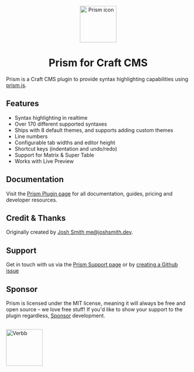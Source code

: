 <p align="center"><img src="https://verbb.imgix.net/plugins/prism/prism-icon.svg" width="100" height="100" alt="Prism icon"></p>
<h1 align="center">Prism for Craft CMS</h1>

Prism is a Craft CMS plugin to provide syntax highlighting capabilities using [prism.js](https://prismjs.com/).

## Features
- Syntax highlighting in realtime
- Over 170 different supported syntaxes
- Ships with 8 default themes, and supports adding custom themes
- Line numbers
- Configurable tab widths and editor height
- Shortcut keys (indentation and undo/redo)
- Support for Matrix & Super Table
- Works with Live Preview

## Documentation
Visit the [Prism Plugin page](https://verbb.io/craft-plugins/prism) for all documentation, guides, pricing and developer resources.

## Credit & Thanks
Originally created by [Josh Smith <me@joshsmith.dev>](https://www.joshsmith.dev).

## Support
Get in touch with us via the [Prism Support page](https://verbb.io/craft-plugins/prism/support) or by [creating a Github issue](https://github.com/verbb/prism/issues)

## Sponsor
Prism is licensed under the MIT license, meaning it will always be free and open source – we love free stuff! If you'd like to show your support to the plugin regardless, [Sponsor](https://github.com/sponsors/verbb) development.

<h2></h2>

<a href="https://verbb.io" target="_blank">
    <img width="100" src="https://verbb.io/assets/img/verbb-pill.svg" alt="Verbb">
</a>
